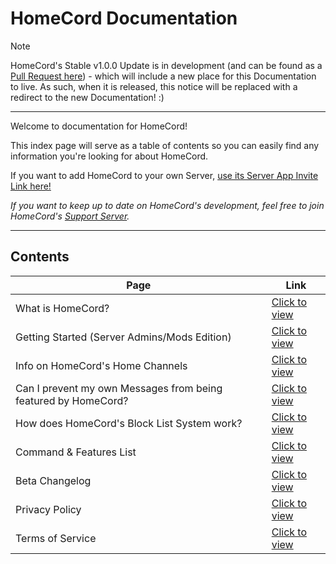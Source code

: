# HomeCord Documentation

> [!NOTE]
> HomeCord's Stable v1.0.0 Update is in development (and can be found as a [Pull Request here](https://github.com/HomeCord/homecord/pull/4)) - which will include a new place for this Documentation to live. As such, when it is released, this notice will be replaced with a redirect to the new Documentation! :)

---

Welcome to documentation for HomeCord!

This index page will serve as a table of contents so you can easily find any information you're looking for about HomeCord.

If you want to add HomeCord to your own Server, [use its Server App Invite Link here!](https://discord.com/oauth2/authorize?client_id=1156152328290840606&permissions=537250896&scope=applications.commands+bot)

*If you want to keep up to date on HomeCord's development, feel free to join HomeCord's [Support Server](https://discord.gg/4bFgUyWUMY).*

---

## Contents

| Page | Link |
|------|------|
| What is HomeCord? | [Click to view](https://github.com/HomeCord/homecord-docs/blob/main/info/what_is_homecord.md) |
| Getting Started (Server Admins/Mods Edition) | [Click to view](https://github.com/HomeCord/homecord-docs/blob/main/info/getting_started_for_admins.md) |
| Info on HomeCord's Home Channels | [Click to view](https://github.com/HomeCord/homecord-docs/blob/main/info/home_channel_info.md) |
| Can I prevent my own Messages from being featured by HomeCord? | [Click to view](https://github.com/HomeCord/homecord-docs/blob/main/info/prevent_own_messages_from_being_featured.md) |
| How does HomeCord's Block List System work? | [Click to view](https://github.com/HomeCord/homecord-docs/blob/main/info/blocklist.md) |
| Command & Features List | [Click to view](https://github.com/HomeCord/homecord-docs/blob/main/info/command_list.md) |
| Beta Changelog | [Click to view](https://github.com/HomeCord/homecord-docs/blob/main/CHANGELOG.md) |
| Privacy Policy | [Click to view](https://github.com/HomeCord/homecord-docs/blob/main/PRIVACY_POLICY.md) |
| Terms of Service | [Click to view](https://github.com/HomeCord/homecord-docs/blob/main/TERMS_OF_SERVICE.md) |
